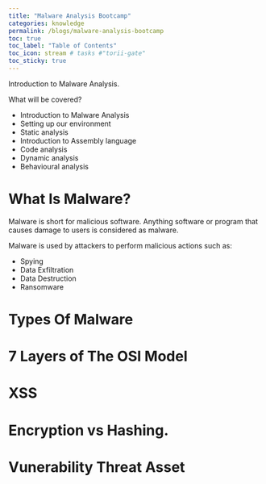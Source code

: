 ```yaml
---
title: "Malware Analysis Bootcamp"
categories: knowledge
permalink: /blogs/malware-analysis-bootcamp
toc: true
toc_label: "Table of Contents"
toc_icon: stream # tasks #"torii-gate"
toc_sticky: true
---
```


Introduction to Malware Analysis.

What will be covered?
- Introduction to Malware Analysis
- Setting up our environment
- Static analysis
- Introduction to Assembly language
- Code analysis
- Dynamic analysis
- Behavioural analysis

# What Is Malware?

Malware is short for malicious software. Anything software or program that causes damage to users is considered as malware.

Malware is used by attackers to perform malicious actions such as:
- Spying
- Data Exfiltration
- Data Destruction
- Ransomware

# Types Of Malware



# 7 Layers of The OSI Model



# XSS



# Encryption vs Hashing.


# Vunerability Threat Asset



